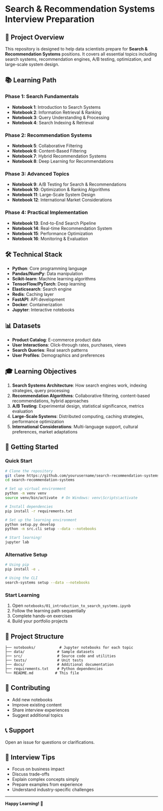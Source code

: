 # Search & Recommendation Systems Interview Preparation

## 🎯 Project Overview

This repository is designed to help data scientists prepare for **Search & Recommendation Systems** positions. It covers all essential topics including search systems, recommendation engines, A/B testing, optimization, and large-scale system design.

## 📚 Learning Path


### Phase 1: Search Fundamentals
- **Notebook 1**: Introduction to Search Systems
- **Notebook 2**: Information Retrieval & Ranking
- **Notebook 3**: Query Understanding & Processing
- **Notebook 4**: Search Indexing & Retrieval

### Phase 2: Recommendation Systems
- **Notebook 5**: Collaborative Filtering
- **Notebook 6**: Content-Based Filtering
- **Notebook 7**: Hybrid Recommendation Systems
- **Notebook 8**: Deep Learning for Recommendations

### Phase 3: Advanced Topics
- **Notebook 9**: A/B Testing for Search & Recommendations
- **Notebook 10**: Optimization & Ranking Algorithms
- **Notebook 11**: Large-Scale System Design
- **Notebook 12**: International Market Considerations

### Phase 4: Practical Implementation
- **Notebook 13**: End-to-End Search Pipeline
- **Notebook 14**: Real-time Recommendation System
- **Notebook 15**: Performance Optimization
- **Notebook 16**: Monitoring & Evaluation

## 🛠️ Technical Stack

- **Python**: Core programming language
- **Pandas/NumPy**: Data manipulation
- **Scikit-learn**: Machine learning algorithms
- **TensorFlow/PyTorch**: Deep learning
- **Elasticsearch**: Search engine
- **Redis**: Caching layer
- **FastAPI**: API development
- **Docker**: Containerization
- **Jupyter**: Interactive notebooks

## 📊 Datasets

- **Product Catalog**: E-commerce product data
- **User Interactions**: Click-through rates, purchases, views
- **Search Queries**: Real search patterns
- **User Profiles**: Demographics and preferences

## 🎓 Learning Objectives

1. **Search Systems Architecture**: How search engines work, indexing strategies, query processing
2. **Recommendation Algorithms**: Collaborative filtering, content-based recommendations, hybrid approaches
3. **A/B Testing**: Experimental design, statistical significance, metrics evaluation
4. **Large-Scale Systems**: Distributed computing, caching strategies, performance optimization
5. **International Considerations**: Multi-language support, cultural preferences, market adaptations

## 🚀 Getting Started

### Quick Start
```bash
# Clone the repository
git clone https://github.com/yourusername/search-recommendation-systems.git
cd search-recommendation-systems

# Set up virtual environment
python -m venv venv
source venv/bin/activate  # On Windows: venv\Scripts\activate

# Install dependencies
pip install -r requirements.txt

# Set up the learning environment
python setup.py develop
python -m src.cli setup --data --notebooks

# Start learning!
jupyter lab
```

### Alternative Setup
```bash
# Using pip
pip install -e .

# Using the CLI
search-systems setup --data --notebooks
```

### Start Learning
1. Open `notebooks/01_introduction_to_search_systems.ipynb`
2. Follow the learning path sequentially
3. Complete hands-on exercises
4. Build your portfolio projects

## 📝 Project Structure

```
├── notebooks/           # Jupyter notebooks for each topic
├── data/               # Sample datasets
├── src/                # Source code and utilities
├── tests/              # Unit tests
├── docs/               # Additional documentation
├── requirements.txt    # Python dependencies
└── README.md          # This file
```

## 🤝 Contributing

- Add new notebooks
- Improve existing content
- Share interview experiences
- Suggest additional topics

## 📞 Support

Open an issue for questions or clarifications.

## 🎯 Interview Tips

- Focus on business impact
- Discuss trade-offs
- Explain complex concepts simply
- Prepare examples from experience
- Understand industry-specific challenges

---

**Happy Learning! 🚀**
